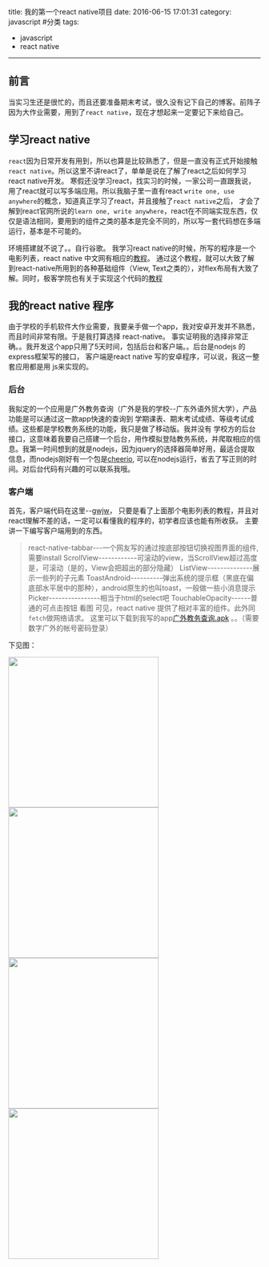 title: 我的第一个react native项目
date: 2016-06-15 17:01:31
category: javascript #分类
tags:
- javascript
- react native
---
## 前言
当实习生还是很忙的，而且还要准备期末考试，很久没有记下自己的博客。前阵子因为大作业需要，用到了`react native`，现在才想起来一定要记下来给自己。

## 学习react native
`react`因为日常开发有用到，所以也算是比较熟悉了，但是一直没有正式开始接触`react native`。所以这里不讲react了，单单是说在了解了react之后如何学习react native开发。
寒假还没学习react，找实习的时候，一家公司一直跟我说，用了react就可以写多端应用。所以我脑子里一直有react `write one, use anywhere`的概念，知道真正学习了react，并且接触了`react native`之后，
才会了解到react官网所说的`learn one, write anywhere`，react在不同端实现东西，仅仅是语法相同，要用到的组件之类的基本是完全不同的，所以写一套代码想在多端运行，基本是不可能的。



环境搭建就不说了。。自行谷歌。
我学习react native的时候，所写的程序是一个电影列表，react native 中文网有相应的[教程](http://reactnative.cn/docs/0.27/tutorial.html)。
通过这个教程，就可以大致了解到react-native所用到的各种基础组件（View, Text之类的），对flex布局有大致了解。同时，极客学院也有关于实现这个代码的[教程](http://www.jikexueyuan.com/course/1504.html)

## 我的react native 程序
由于学校的手机软件大作业需要，我要亲手做一个app，我对安卓开发并不熟悉，而且时间非常有限。于是我打算选择 react-native。
事实证明我的选择非常正确。。我开发这个app只用了5天时间，包括后台和客户端。。后台是nodejs 的 express框架写的接口， 客户端是react native 写的安卓程序，可以说，我这一整套应用都是用
js来实现的。

### 后台
我拟定的一个应用是广外教务查询（广外是我的学校--广东外语外贸大学），产品功能是可以通过这一款app快速的查询到 学期课表、期末考试成绩、等级考试成绩。这些都是学校教务系统的功能，我只是做了移动版。我并没有
学校方的后台接口，这意味着我要自己搭建一个后台，用作模拟登陆教务系统，并爬取相应的信息。我第一时间想到的就是nodejs，因为jquery的选择器简单好用，最适合提取信息，而nodejs刚好有一个包是[cheerio](https://github.com/cheeriojs/cheerio),
可以在nodejs运行，省去了写正则的时间。对后台代码有兴趣的可以联系我哦。

### 客户端

首先，客户端代码在这里--[gwjw](https://github.com/zjy01/gwjw)，
只要是看了上面那个电影列表的教程，并且对react理解不差的话，一定可以看懂我的程序的，初学者应该也能有所收获。
主要讲一下编写客户端用到的东西。
> react-native-tabbar---一个网友写的通过按底部按钮切换视图界面的组件,需要install
> ScrollView------------可滚动的view，当ScrollView超过高度是，可滚动（是的，View会把超出的部分隐藏）
> ListView--------------展示一些列的子元素
> ToastAndroid----------弹出系统的提示框（黑底在偏底部水平居中的那种），android原生的也叫toast，一般做一些小消息提示
> Picker----------------相当于html的select吧
> TouchableOpacity------普通的可点击按钮
看图
可见，react native 提供了相对丰富的组件。此外同`fetch`做网络请求。
这里可以下载到我写的app[广外教务查询.apk](https://pan.baidu.com/s/1qYvhu6C)
。。（需要数字广外的帐号密码登录）

下见图：

<img src="http://7xrn7f.com1.z0.glb.clouddn.com/16-6-15/72574623.jpg" width="300" />
<img src="http://7xrn7f.com1.z0.glb.clouddn.com/16-6-15/74893793.jpg" width="300" />
<img src="http://7xrn7f.com1.z0.glb.clouddn.com/16-6-15/56652045.jpg" width="300" />
<img src="http://7xrn7f.com1.z0.glb.clouddn.com/16-6-15/81527796.jpg" width="300" />
